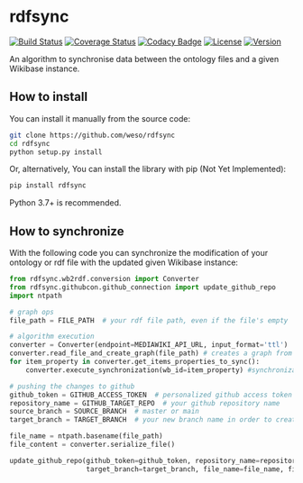 # rdfsync

[![Build Status](https://travis-ci.com/weso/rdfsync.svg?branch=master)](https://travis-ci.com/github/weso/rdfsync)
[![Coverage Status](https://codecov.io/gh/weso/rdfsync/branch/master/graph/badge.svg)](https://codecov.io/gh/weso/rdfsync)
[![Codacy Badge](https://app.codacy.com/project/badge/Grade/6df235099f9b4dd5816551e6c82d432a)](https://www.codacy.com/gh/weso/rdfsync/dashboard?utm_source=github.com&amp;utm_medium=referral&amp;utm_content=weso/rdfsync&amp;utm_campaign=Badge_Grade)
[![License](https://img.shields.io/github/license/weso/rdfsync)](https://github.com/weso/rdfsync/blob/master/LICENSE)
[![Version](https://img.shields.io/badge/version-0.1.0-blue)](https://github.com/weso/rdfsync)


An algorithm to synchronise data between the ontology files and a given Wikibase instance.

## How to install
You can install it manually from the source code:
```bash
git clone https://github.com/weso/rdfsync
cd rdfsync
python setup.py install
```

Or, alternatively, You can install the library with pip (Not Yet Implemented):
```bash
pip install rdfsync
```
Python 3.7+ is recommended.

## How to synchronize 
With the following code you can synchronize the modification of your ontology or rdf file with the updated given Wikibase instance:

```python
from rdfsync.wb2rdf.conversion import Converter
from rdfsync.githubcon.github_connection import update_github_repo
import ntpath

# graph ops
file_path = FILE_PATH  # your rdf file path, even if the file's empty

# algorithm execution
converter = Converter(endpoint=MEDIAWIKI_API_URL, input_format='ttl')  # (http|https)://XXX/w/api.php
converter.read_file_and_create_graph(file_path) # creates a graph from the rdf file
for item_property in converter.get_items_properties_to_sync():
    converter.execute_synchronization(wb_id=item_property) #synchronization

# pushing the changes to github
github_token = GITHUB_ACCESS_TOKEN  # personalized github access token
repository_name = GITHUB_TARGET_REPO  # your github repository name
source_branch = SOURCE_BRANCH  # master or main
target_branch = TARGET_BRANCH  # your new branch name in order to create the PR

file_name = ntpath.basename(file_path)
file_content = converter.serialize_file()

update_github_repo(github_token=github_token, repository_name=repository_name, source_branch=source_branch,
                   target_branch=target_branch, file_name=file_name, file_content=file_content)

```

